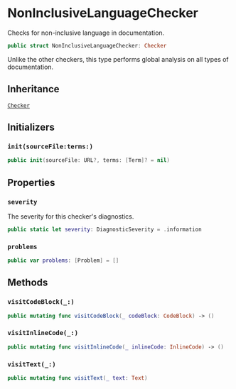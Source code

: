 # NonInclusiveLanguageChecker

Checks for non-inclusive language in documentation.

``` swift
public struct NonInclusiveLanguageChecker: Checker 
```

Unlike the other checkers, this type performs global analysis on all types of documentation.

## Inheritance

[`Checker`](/Checker)

## Initializers

### `init(sourceFile:terms:)`

``` swift
public init(sourceFile: URL?, terms: [Term]? = nil) 
```

## Properties

### `severity`

The severity for this checker's diagnostics.

``` swift
public static let severity: DiagnosticSeverity = .information
```

### `problems`

``` swift
public var problems: [Problem] = []
```

## Methods

### `visitCodeBlock(_:)`

``` swift
public mutating func visitCodeBlock(_ codeBlock: CodeBlock) -> () 
```

### `visitInlineCode(_:)`

``` swift
public mutating func visitInlineCode(_ inlineCode: InlineCode) -> () 
```

### `visitText(_:)`

``` swift
public mutating func visitText(_ text: Text) 
```
